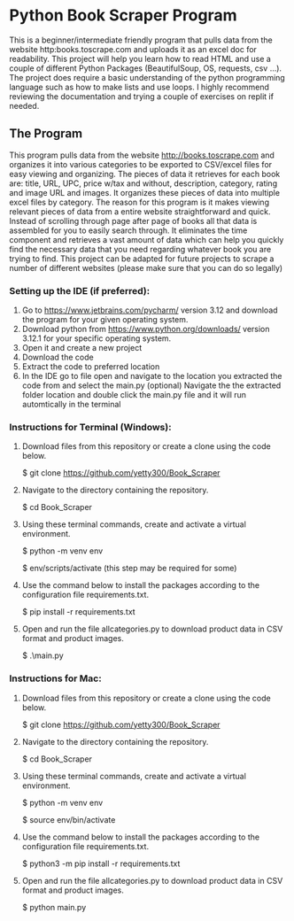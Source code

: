# Python Book Scraper Program
This is a beginner/intermediate friendly program that pulls data from the website http:books.toscrape.com and uploads it as an excel doc for readability. 
This project will help you learn how to read HTML and use a couple of different Python Packages (BeautifulSoup, OS, requests, csv ...). 
The project does require a basic understanding of the python programming language such as how to make lists and use loops. I highly recommend reviewing the documentation and trying a couple of exercises on replit if needed.

## The Program
This program pulls data from the website http://books.toscrape.com and organizes it into various categories to be exported to CSV/excel files for easy viewing and organizing. 
The pieces of data it retrieves for each book are: title, URL, UPC, price w/tax and without, description, category, rating and image URL and images. 
It organizes these pieces of data into multiple excel files by category. The reason for this program is it makes viewing relevant pieces of data from a entire website straightforward and quick. 
Instead of scrolling through page after page of books all that data is assembled for you to easily search through. 
It eliminates the time component and retrieves a vast amount of data which can help you quickly find the necessary data that you need regarding whatever book you are trying to find. 
This project can be adapted for future projects to scrape a number of different websites (please make sure that you can do so legally)

### Setting up the IDE (if preferred):
1. Go to https://www.jetbrains.com/pycharm/ version 3.12 and download the program for your given operating system. 
2. Download python from https://www.python.org/downloads/ version 3.12.1 for your specific operating system. 
3. Open it and create a new project
4. Download the code
5. Extract the code to preferred location
6. In the IDE go to file open and navigate to the location you extracted the code from and select the main.py
    (optional) Navigate the the extracted folder location and double click the main.py file and it will run automtically in the terminal

### Instructions for Terminal (Windows):
1. Download files from this repository or create a clone using the code below.

    $ git clone https://github.com/yetty300/Book_Scraper

2. Navigate to the directory containing the repository.

    $ cd Book_Scraper

3. Using these terminal commands, create and activate a virtual environment.

    $ python -m venv env

    $ env/scripts/activate (this step may be required for some)

5. Use the command below to install the packages according to the configuration file requirements.txt.

    $ pip install -r requirements.txt

6. Open and run the file allcategories.py to download product data in CSV format and product images.

    $ .\main.py

### Instructions for Mac:

1. Download files from this repository or create a clone using the code below.

   $ git clone https://github.com/yetty300/Book_Scraper

2. Navigate to the directory containing the repository.

    $ cd Book_Scraper

3. Using these terminal commands, create and activate a virtual environment.

    $ python -m venv env

    $ source env/bin/activate

4. Use the command below to install the packages according to the configuration file requirements.txt.

    $ python3 -m pip install -r requirements.txt

5. Open and run the file allcategories.py to download product data in CSV format and product images.

    $ python main.py

